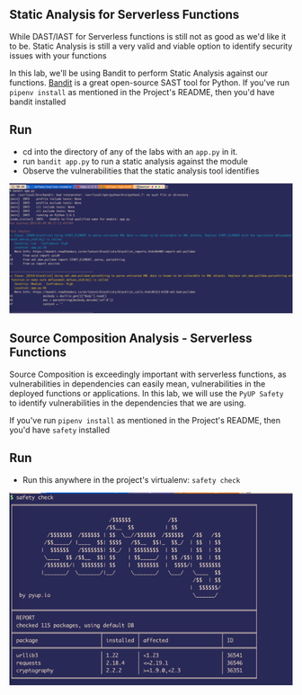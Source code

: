 ## Static Analysis for Serverless Functions

While DAST/IAST for Serverless functions is still not as good as we'd like it to be. Static Analysis is still a very valid and viable option
to identify security issues with your functions

In this lab, we'll be using Bandit to perform Static Analysis against our functions. [Bandit](https://github.com/PyCQA/bandit) is a great open-source SAST tool for Python.
If you've run `pipenv install` as mentioned in the Project's README, then you'd have bandit installed

## Run
* cd into the directory of any of the labs with an `app.py` in it.
* run `bandit app.py` to run a static analysis against the module
* Observe the vulnerabilities that the static analysis tool identifies

![Bandit](img/bandit.png)

## Source Composition Analysis - Serverless Functions

Source Composition is exceedingly important with serverless functions, as vulnerabilities in dependencies can easily mean, vulnerabilities in the deployed functions or applications.
In this lab, we will use the `PyUP Safety` to identify vulnerabilities in the dependencies that we are using.

If you've run `pipenv install` as mentioned in the Project's README, then you'd have `safety` installed

## Run
* Run this anywhere in the project's virtualenv: `safety check`

![Bandit](img/safety.png)